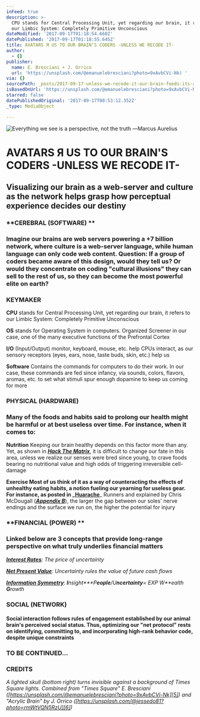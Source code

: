 ```yaml
---
inFeed: true
description: >-
  CPU stands for Central Processing Unit, yet regarding our brain, it refers to
  our Limbic System: Completely Primitive Unconscious
dateModified: '2017-09-17T01:18:54.660Z'
datePublished: '2017-09-17T01:18:55.645Z'
title: AVATARS Я US TO OUR BRAIN’S CODERS -UNLESS WE RECODE IT-
author:
  - {}
publisher:
  name: E. Bresciani + J. Orrico
  url: 'https://unsplash.com/@emanuelebresciani?photo=9xAvbCVi-Nk) '
via: {}
sourcePath: _posts/2017-09-17-unless-we-recode-it-our-brain-feeds-its-avatar-to-coders.md
isBasedOnUrl: 'https://unsplash.com/@emanuelebresciani?photo=9xAvbCVi-Nk) '
starred: false
datePublishedOriginal: '2017-09-17T00:53:12.352Z'
_type: MediaObject

---
```

![Everything we see is a perspective, not the truth ―Marcus Aurelius](https://imgflo.herokuapp.com/graph/2b2431f8e7ba7b0/69cc6f5aa2e07d256d2fb60d0c3e82d0/croprotate.png?cropheight=4910&cropwidth=7360&degrees=0&input=https%3A%2F%2Fthe-grid-user-content.s3-us-west-2.amazonaws.com%2Fc79d3ac5-6db6-4deb-b211-4021caf4517d.png&x=0&y=0)

# **AVATARS Я US TO OUR BRAIN'S CODERS -UNLESS WE RECODE IT-**

## Visualizing our brain as a web-server and culture as the network helps grasp how perceptual experience decides our destiny

### **CEREBRAL (SOFTWARE) **

### Imagine our brains are web servers powering a +7 billion network, where culture is a web-server language, while human language can only code web content. Question: If a group of coders became aware of this design, would they tell us? Or would they concentrate on coding "cultural illusions" they can sell to the rest of us, so they can become the most powerful elite on earth?

### **KEYMAKER**

**CPU** stands for Central Processing Unit, yet regarding our brain, it refers to our Limbic System: Completely Primitive Unconscious

**OS** stands for Operating System in computers. Organized Screener in our case, one of the many executive functions of the Prefrontal Cortex

**I/O** (Input/Output) monitor, keyboard, mouse, etc. help CPUs interact, as our sensory receptors (eyes, ears, nose, taste buds, skin, etc.) help us

**Software** Contains the commands for computers to do their work. In our case, these commands are fed since infancy, via sounds, colors, flavors, aromas, etc. to set what stimuli spur enough dopamine to keep us coming for more

### **PHYSICAL (HARDWARE)**

### Many of the foods and habits said to prolong our health might be harmful or at best useless over time. For instance, when it comes to:

**Nutrition** Keeping our brain healthy depends on this factor more than any. Yet, as shown in _**[Hack The Matrix][0]**_, it is difficult to change our fate in this area, unless we realize our senses were bred since young, to crave foods bearing no nutritional value and high odds of triggering irreversible cell-damage

**Exercise **Most of us think of it as a way of counteracting the effects of unhealthy eating habits, a notion fueling our yearning for useless gear. For instance, as posted in _**[Huarache][1]**_ Runners and explained by Chris McDougall (_**[Appendix B][0]**_), the larger the gap between our soles' nerve endings and the surface we run on, the higher the potential for injury

### **FINANCIAL (POWER) **

### Linked below are 3 concepts that provide long-range perspective on what truly underlies financial matters

_**[Interest Rates][2]**: The price of uncertainty_

_**[Net Present Value][3]**: Uncertainty rules the value of future cash flows_

_**[Information Symmetry][4]**_: _**I**nsight**\*P**eople**/U**ncertainty**= EXP W**ealth **G**rowth_

### **SOCIAL (NETWORK)**

#### Social interaction follows rules of engagement established by our animal brain's perceived social status. Thus, optimizing our "net protocol" rests on identifying, committing to, and incorporating high-rank behavior code, despite unique constraints

### TO BE CONTINUED...

### CREDITS

_A lighted skull (bottom right) turns invisible against a background of Times Square lights. Combined from "Times Square" E. Bresciani ([https://unsplash.com/@emanuelebresciani?photo=9xAvbCVi-Nk][5]) and "Acrylic Brain" by J. Orrico ([https://unsplash.com/@jessedo81?photo=rmWtVQN5RzU][6])_

[0]: http://www.infoasy.com/
[1]: https://www.strava.com/clubs/huarache-runners
[2]: http://sequoian.com/2015/09/wp-contentuploads201610the-discount-rate-pyramid-scheme-2-0-pdf/
[3]: http://sequoian.com/2017/08/wp-contentuploads201708predator-prey2-pdf/
[4]: http://sequoian.com/2016/03/wp-contentuploads201708information_symmetry-pdf/
[5]: https://unsplash.com/@emanuelebresciani?photo=9xAvbCVi-Nk
[6]: https://unsplash.com/@jessedo81?photo=rmWtVQN5RzU